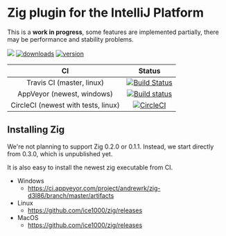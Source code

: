 # Zig plugin for the IntelliJ Platform

This is a **work in progress**, some features are implemented partially, there may be performance and stability problems.

[![](https://tinyurl.com/y9e4n2zh)](https://github.com/ice1000/julia-intellij)
[![downloads](https://img.shields.io/jetbrains/plugin/d/10560-zig.svg)](https://plugins.jetbrains.com/plugin/10560-zig)
[![version](https://img.shields.io/jetbrains/plugin/v/10560-zig.svg)](https://plugins.jetbrains.com/plugin/10560-zig)

CI|Status
:---:|:---:
Travis CI (master, linux)|[![Build Status](https://travis-ci.org/ice1000/zig-intellij.svg?branch=master)](https://travis-ci.org/ice1000/zig-intellij)
AppVeyor (newest, windows)|[![Build status](https://ci.appveyor.com/api/projects/status/cb5gl5rgsjv00nen?svg=true)](https://ci.appveyor.com/project/ice1000/zig-intellij)
CircleCI (newest with tests, linux)|[![CircleCI](https://circleci.com/gh/ice1000/zig-intellij.svg?style=svg)](https://circleci.com/gh/ice1000/zig-intellij)

## Installing Zig

We're not planning to support Zig 0.2.0 or 0.1.1.
Instead, we start directly from 0.3.0, which is unpublished yet.

It is also easy to install the newest zig executable from CI.

+ Windows
  + https://ci.appveyor.com/project/andrewrk/zig-d3l86/branch/master/artifacts
+ Linux
  + https://github.com/ice1000/zig/releases
+ MacOS
  + https://github.com/ice1000/zig/releases

